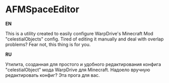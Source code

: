 # AFMSpaceEditor
**EN**

This is a utility created to easily configure WarpDrive's Minecraft Mod "celestialObjects" config. Tired of editing it manually and deal with overlap problems? Fear not, this thing is for you.

**RU**

Утилита, созданная для простого и удобного редактирования конфига "celestialObject" мода WarpDrive для Minecraft. Надоело вручную редактировать конфиг? Эта прога для вас.